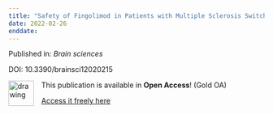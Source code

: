 ```yaml
---
title: "Safety of Fingolimod in Patients with Multiple Sclerosis Switched from Natalizumab: Results from TRANSITION-A 2-Year[comma] Multicenter[comma] Observational[comma] Cohort Study."
date: 2022-02-26
enddate:
---
```


Published in: *Brain sciences*

DOI: 10.3390/brainsci12020215

<img src="https://upload.wikimedia.org/wikipedia/commons/thumb/7/77/Open_Access_logo_PLoS_transparent.svg/800px-Open_Access_logo_PLoS_transparent.svg.png" alt="drawing" width="50" align="left"/> &nbsp;&nbsp;&nbsp;This publication is available in **Open Access**! (Gold OA)

&nbsp;&nbsp;&nbsp;[Access it freely here](https://www.mdpi.com/2076-3425/12/2/215/pdf?version=1644562471
)

